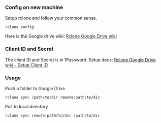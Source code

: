 ### Config on new machine
Setup rclone and follow your common sense.
```
rclone config
```

Here is the Google drive wiki: [Rclone Google Drive wiki](https://rclone.org/drive/) 

### Client ID and Secret
The client ID and Secret is in 1Password.
Setup docs: [Rclone Google Drive wiki - Setup Client ID](https://rclone.org/drive/#making-your-own-client-id)

### Usage
Push a folder to Google Drive
```
rclone sync /path/to/dir remote:path/to/dir
```
Pull to local directory
```
rclone sync remote:path/to/dir /path/to/dir
``` 
